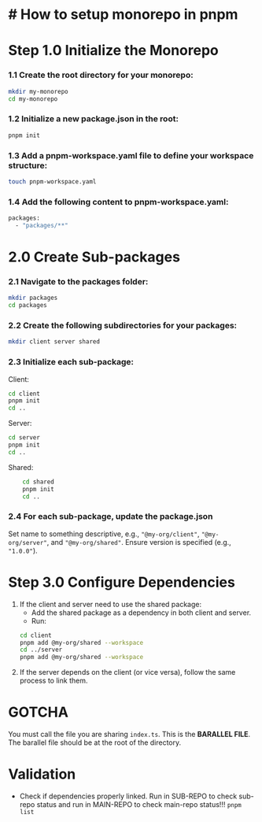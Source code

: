 # # How to setup monorepo in pnpm #


# Step 1.0 Initialize the Monorepo
### 1.1 Create the root directory for your monorepo:
```sh
mkdir my-monorepo
cd my-monorepo
```
### 1.2 Initialize a new package.json in the root:
```sh
pnpm init
```
### 1.3 Add a pnpm-workspace.yaml file to define your workspace structure:
```sh
touch pnpm-workspace.yaml
```
### 1.4 Add the following content to pnpm-workspace.yaml:
```sh
packages:
  - "packages/**"
```


# 2.0 Create Sub-packages
### 2.1 Navigate to the packages folder:
```sh
mkdir packages
cd packages
```
### 2.2 Create the following subdirectories for your packages:
```sh
mkdir client server shared
```
### 2.3 Initialize each sub-package:
Client:
```sh
cd client
pnpm init
cd ..
```
Server:
```sh
cd server
pnpm init
cd ..
```
Shared:
```sh
    cd shared
    pnpm init
    cd ..
```
### 2.4 For each sub-package, update the package.json
Set name to something descriptive, e.g., `"@my-org/client"`, `"@my-org/server"`, and `"@my-org/shared"`.
Ensure version is specified (e.g., `"1.0.0"`).

# Step 3.0 Configure Dependencies
1. If the client and server need to use the shared package:
	- Add the shared package as a dependency in both client and server.
	- Run:
	```sh
	cd client
	pnpm add @my-org/shared --workspace
	cd ../server
	pnpm add @my-org/shared --workspace
	```
2. If the server depends on the client (or vice versa), follow the same process to link them.


# GOTCHA
You must call the file you are sharing `index.ts`. This is the **BARALLEL FILE**. The barallel file should be at the root of the directory.

# Validation
- Check if dependencies properly linked. Run in SUB-REPO to check sub-repo status and run in MAIN-REPO to check main-repo status!!!
`pnpm list`